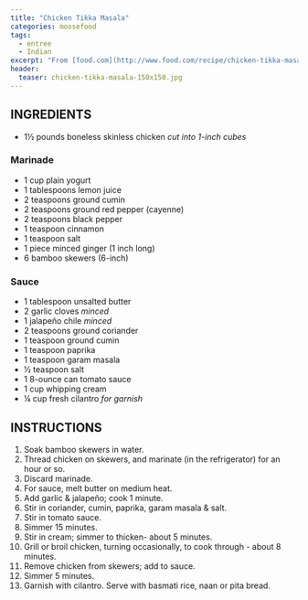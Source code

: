 ```yaml
---
title: "Chicken Tikka Masala"
categories: moosefood
tags: 
  - entree
  - Indian
excerpt: "From [food.com](http://www.food.com/recipe/chicken-tikka-masala-25587). We didn't cook the chicken on the grill but rather sauteed it in the pan before adding the jalapeño and sauce ingredients. We also omitted the salt in the sauce and used salted butter instead of unsalted."
header:
  teaser: chicken-tikka-masala-150x150.jpg
---
```


## INGREDIENTS
* 1½ pounds boneless skinless chicken *cut into 1-inch cubes*

### Marinade
* 1 cup plain yogurt
* 1 tablespoons lemon juice
* 2 teaspoons ground cumin
* 2 teaspoons ground red pepper (cayenne)
* 2 teaspoons black pepper
* 1 teaspoon cinnamon
* 1 teaspoon salt
* 1 piece minced ginger (1 inch long)
* 6 bamboo skewers (6-inch)

### Sauce
* 1 tablespoon unsalted butter
* 2 garlic cloves *minced*
* 1 jalapeño chile *minced*
* 2 teaspoons ground coriander
* 1 teaspoon ground cumin
* 1 teaspoon paprika
* 1 teaspoon garam masala
* ½ teaspoon salt
* 1 8-ounce can tomato sauce
* 1 cup whipping cream
* ¼ cup fresh cilantro *for garnish*

## INSTRUCTIONS
1. Soak bamboo skewers in water.
2. Thread chicken on skewers, and marinate (in the refrigerator) for an hour or so.
3. Discard marinade.
4. For sauce, melt butter on medium heat.
5. Add garlic & jalapeño; cook 1 minute.
6. Stir in coriander, cumin, paprika, garam masala & salt.
7. Stir in tomato sauce.
8. Simmer 15 minutes.
9. Stir in cream; simmer to thicken- about 5 minutes.
10. Grill or broil chicken, turning occasionally, to cook through - about 8 minutes.
11. Remove chicken from skewers; add to sauce.
12. Simmer 5 minutes.
13. Garnish with cilantro. Serve with basmati rice, naan or pita bread.
